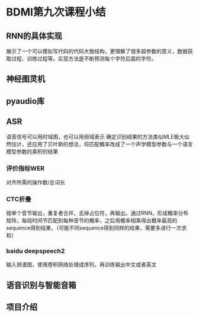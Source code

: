 # BDMI第九次课程小结

## RNN的具体实现

展示了一个可以模拟写代码的代码大致结构，更理解了很多超参数的意义，数据获取过程、训练过程等。实现方法是不断预测每个字符后面的字符。

## 神经图灵机

## pyaudio库

## ASR

语音信号可以用时域图，也可以用频域表示
确定识别结果的方法类似MLE极大似然估计，还应用了贝叶斯的想法，将匹配概率改成了一个声学模型参数与一个语言模型参数的乘积的结果

### 评价指标WER

对齐所需的操作数/总词长

### CTC折叠

按单个音节输出，重复者合并，去掉占位符，再输出。通过RNN，形成概率分布矩阵，每段时间节匹配到每种音节的概率，之后用概率相乘得出概率最高的sequence得到结果，（可能不同sequence得到同样的结果，需要多进行一次求和）

### baidu deepspeech2

输入频谱图，使用卷积网络处理成序列，再训练输出中文或者英文

## 语音识别与智能音箱

## 项目介绍